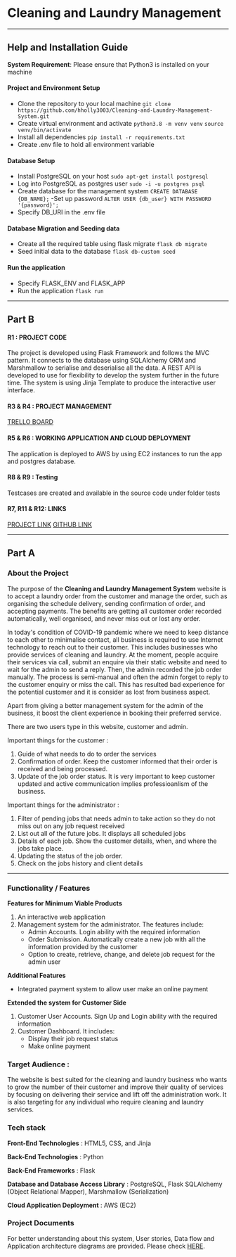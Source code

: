 # Cleaning and Laundry Management
---

## Help and Installation Guide
**System Requirement**: Please ensure that Python3 is installed on your machine
#### Project and Environment Setup
- Clone the repository to your local machine
`git clone https://github.com/hholly3003/Cleaning-and-Laundry-Management-System.git`
- Create virtual environment and activate
`python3.8 -m venv venv`
`source venv/bin/activate`
- Install all dependencies
`pip install -r requirements.txt`
- Create .env file to hold all environment variable
#### Database Setup
- Install PostgreSQL on your host
`sudo apt-get install postgresql`
- Log into PostgreSQL as postgres user
`sudo -i -u postgres psql`
- Create database for the management system
`CREATE DATABASE {DB_NAME};`
-Set up password
`ALTER USER {db_user} WITH PASSWORD '{password}';`
- Specify DB_URI in the .env file
#### Database Migration and Seeding data
- Create all the required table using flask migrate
`flask db migrate`
- Seed initial data to the database
`flask db-custom seed`
#### Run the application
- Specify FLASK_ENV and FLASK_APP
- Run the application
`flask run`
---
## Part B
#### R1 : PROJECT CODE
The project is developed using Flask Framework and follows the MVC pattern. It connects to the database using SQLAlchemy ORM and Marshmallow to serialise and deserialise all the data. A REST API is developed to use for flexibility to develop the system further in the future time. The system is using Jinja Template to produce the interactive user interface.

#### R3 & R4 : PROJECT MANAGEMENT
[TRELLO BOARD](https://trello.com/b/2cC3216f/cleaning-and-laundry-management-system)

#### R5 & R6 : WORKING APPLICATION AND CLOUD DEPLOYMENT
The application is deployed to AWS by using EC2 instances to run the app and postgres database.

#### R8 & R9 : Testing
Testcases are created and available in the source code under folder tests

#### R7, R11 & R12: LINKS
[PROJECT LINK](http://cleaningandlaundry.ml:5000/auth/login-view)
[GITHUB LINK](https://github.com/hholly3003/Cleaning-and-Laundry-Management-System)

---
## Part A
### About the Project
  The purpose of the **Cleaning and Laundry Management System** website is to accept a laundry order from the customer and manage the order, such as organising the schedule delivery, sending confirmation of order, and accepting payments. The benefits are getting all customer order recorded automatically, well organised, and never miss out or lost any order.

  In today's condition of COVID-19 pandemic where we need to keep distance to each other to minimalise contact, all business is required to use Internet technology to reach out to their customer. This includes businesses who provide services of cleaning and laundry. At the moment, people acquire their services via call, submit an enquire via their static website and need to wait for the admin to send a reply. Then, the admin recorded the job order manually. The process is semi-manual and often the admin forget to reply to the customer enquiry or miss the call. This has resulted bad experience for the potential customer and it is consider as lost from business aspect.

  Apart from giving a better management system for the admin of the business, it boost the client experience in booking their preferred service. 

  There are two users type in this website, customer and admin. 

  Important things for the customer :

  1. Guide of what needs to do to order the services
  2. Confirmation of order. Keep the customer informed that their order is received and being processed.
  3. Update of the job order status. It is very important to keep customer updated and active communication implies professioanlism of the business.

  Important things for the administrator :

  1. Filter of pending jobs that needs admin to take action so they do not miss out on any job request received 
  2. List out all of the future jobs. It displays all scheduled jobs
  3. Details of each job. Show the customer details, when, and where the jobs take place.
  4. Updating the status of the job order.
  5. Check on the jobs history and client details
---

### Functionality / Features

**Features for Minimum Viable Products**

1. An interactive web application
2. Management system for the administrator. The features include:
   - Admin Accounts. Login ability with the required information
   - Order Submission. Automatically create a new job with all the information provided by the customer
   - Option to create, retrieve, change, and delete job request for the admin user

**Additional Features**

- Integrated payment system to allow user make an online payment

**Extended the system for Customer Side** 

1. Customer User Accounts. Sign Up and Login ability with the required information
2. Customer Dashboard. It includes:
   - Display their job request status
   - Make online payment

### Target Audience : 

The website is best suited for the cleaning and laundry business who wants to grow the number of their customer and improve their quality of services by focusing on delivering their service and lift off the administration work. It is also targeting for any individual who require cleaning and laundry services.


### Tech stack

**Front-End Technologies** : HTML5, CSS, and Jinja

**Back-End Technologies** : Python

**Back-End Frameworks** : Flask

**Database and Database Access Library** : PostgreSQL, Flask SQLAlchemy (Object Relational Mapper), Marshmallow (Serialization)

**Cloud Application Deployment** : AWS (EC2)


### Project Documents
For better understanding about this system, User stories, Data flow and Application architecture diagrams are provided. Please check [HERE](https://github.com/hholly3003/Cleaning-and-Laundry-Management-System/wiki/Documents).
